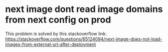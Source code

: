 # next image dont read image domains from next config on prod

This problem is solved by this stackoverflow link: https://stackoverflow.com/questions/65124094/next-image-does-not-load-images-from-external-url-after-deployment
